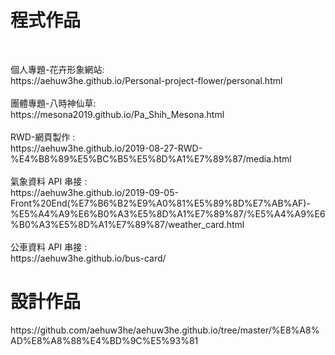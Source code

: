<h1>程式作品</h1>
<br><p>個人專題-花卉形象網站</>: 
<br>https://aehuw3he.github.io/Personal-project-flower/personal.html
<br><br>團體專題-八時神仙草: 
<br>https://mesona2019.github.io/Pa_Shih_Mesona.html
<br><br>RWD-網頁製作 : 
<br>https://aehuw3he.github.io/2019-08-27-RWD-%E4%B8%89%E5%BC%B5%E5%8D%A1%E7%89%87/media.html
<br><br>氣象資料 API 串接 : 
<br>https://aehuw3he.github.io/2019-09-05-Front%20End(%E7%B6%B2%E9%A0%81%E5%89%8D%E7%AB%AF)-%E5%A4%A9%E6%B0%A3%E5%8D%A1%E7%89%87/%E5%A4%A9%E6%B0%A3%E5%8D%A1%E7%89%87/weather_card.html
<br><br>公車資料 API 串接 : 
<br>https://aehuw3he.github.io/bus-card/

<h1>設計作品</h1>
https://github.com/aehuw3he/aehuw3he.github.io/tree/master/%E8%A8%AD%E8%A8%88%E4%BD%9C%E5%93%81
